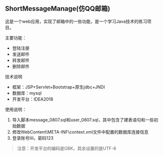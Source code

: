 ## ShortMessageManage(仿QQ邮箱)

这是一个web应用，实现了邮箱中的一些功能，是一个学习Java技术的练习项目。

主要功能：
- 登陆注册
- 发送邮件
- 转发邮件
- 删除邮件

技术说明

- 框架：JSP+Servlet+Bootstrap+原生jdbc+JNDI
- 数据库：mysql
- 开发平台：IDEA2018

使用说明：

1. 导入脚本message_0807.sql和user_0807.sql，其中包含了建表语句和一些初始数据
2. 修改WebContent\META-INF\context.xml文件中配置的数据库连接信息
3. 登录账号lili，密码123

>注意：开发平台的编码是GBK，其余设置的是UTF-8
